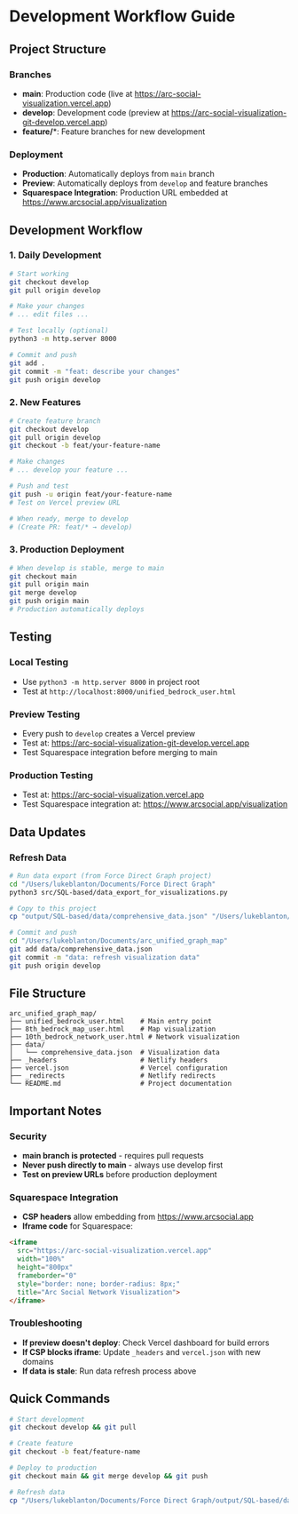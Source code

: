 # Development Workflow Guide

## Project Structure

### Branches
- **main**: Production code (live at https://arc-social-visualization.vercel.app)
- **develop**: Development code (preview at https://arc-social-visualization-git-develop.vercel.app)
- **feature/***: Feature branches for new development

### Deployment
- **Production**: Automatically deploys from `main` branch
- **Preview**: Automatically deploys from `develop` and feature branches
- **Squarespace Integration**: Production URL embedded at https://www.arcsocial.app/visualization

## Development Workflow

### 1. Daily Development
```bash
# Start working
git checkout develop
git pull origin develop

# Make your changes
# ... edit files ...

# Test locally (optional)
python3 -m http.server 8000

# Commit and push
git add .
git commit -m "feat: describe your changes"
git push origin develop
```

### 2. New Features
```bash
# Create feature branch
git checkout develop
git pull origin develop
git checkout -b feat/your-feature-name

# Make changes
# ... develop your feature ...

# Push and test
git push -u origin feat/your-feature-name
# Test on Vercel preview URL

# When ready, merge to develop
# (Create PR: feat/* → develop)
```

### 3. Production Deployment
```bash
# When develop is stable, merge to main
git checkout main
git pull origin main
git merge develop
git push origin main
# Production automatically deploys
```

## Testing

### Local Testing
- Use `python3 -m http.server 8000` in project root
- Test at `http://localhost:8000/unified_bedrock_user.html`

### Preview Testing
- Every push to `develop` creates a Vercel preview
- Test at: https://arc-social-visualization-git-develop.vercel.app
- Test Squarespace integration before merging to main

### Production Testing
- Test at: https://arc-social-visualization.vercel.app
- Test Squarespace integration at: https://www.arcsocial.app/visualization

## Data Updates

### Refresh Data
```bash
# Run data export (from Force Direct Graph project)
cd "/Users/lukeblanton/Documents/Force Direct Graph"
python3 src/SQL-based/data_export_for_visualizations.py

# Copy to this project
cp "output/SQL-based/data/comprehensive_data.json" "/Users/lukeblanton/Documents/arc_unified_graph_map/data/comprehensive_data.json"

# Commit and push
cd "/Users/lukeblanton/Documents/arc_unified_graph_map"
git add data/comprehensive_data.json
git commit -m "data: refresh visualization data"
git push origin develop
```

## File Structure

```
arc_unified_graph_map/
├── unified_bedrock_user.html    # Main entry point
├── 8th_bedrock_map_user.html    # Map visualization
├── 10th_bedrock_network_user.html # Network visualization
├── data/
│   └── comprehensive_data.json  # Visualization data
├── _headers                     # Netlify headers
├── vercel.json                  # Vercel configuration
├── _redirects                   # Netlify redirects
└── README.md                    # Project documentation
```

## Important Notes

### Security
- **main branch is protected** - requires pull requests
- **Never push directly to main** - always use develop first
- **Test on preview URLs** before production deployment

### Squarespace Integration
- **CSP headers** allow embedding from https://www.arcsocial.app
- **Iframe code** for Squarespace:
```html
<iframe 
  src="https://arc-social-visualization.vercel.app" 
  width="100%" 
  height="800px" 
  frameborder="0"
  style="border: none; border-radius: 8px;"
  title="Arc Social Network Visualization">
</iframe>
```

### Troubleshooting
- **If preview doesn't deploy**: Check Vercel dashboard for build errors
- **If CSP blocks iframe**: Update `_headers` and `vercel.json` with new domains
- **If data is stale**: Run data refresh process above

## Quick Commands

```bash
# Start development
git checkout develop && git pull

# Create feature
git checkout -b feat/feature-name

# Deploy to production
git checkout main && git merge develop && git push

# Refresh data
cp "/Users/lukeblanton/Documents/Force Direct Graph/output/SQL-based/data/comprehensive_data.json" "./data/comprehensive_data.json"
```
